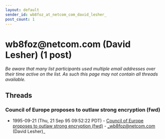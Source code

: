 ```yaml
---
layout: default
sender_id: wb8foz_at_netcom_com_david_lesher_
post_count: 1
---
```


# wb8foz<span>@</span>netcom.com (David Lesher) (1 post)

_Be aware that many list participants used multiple email addresses over their time active on the list. As such this page may not contain all threads available._

## Threads

### Council of Europe proposes to outlaw strong encryption (fwd)
+ 1995-09-21 (Thu, 21 Sep 95 09:52:22 PDT) - [Council of Europe proposes to outlaw strong encryption (fwd)](/archive/1995/09/df89c2e306bc3d526a5ce949115e5dd767297ccdc75bdbfb909e501c847cc180) - _wb8foz@netcom.com (David Lesher)_

